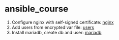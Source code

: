 # ansible_course

1. Configure nginx with self-signed certificate: [nginx](1_nginx)
2. Add users from encrypted var file: [users](2_users)
3. Install mariadb, create db and user: [mariadb](2_mariadb)